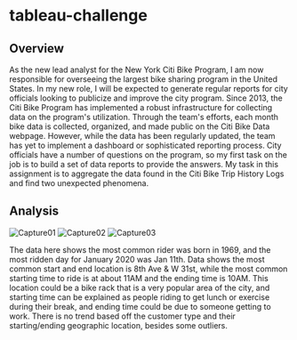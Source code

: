 # tableau-challenge

## Overview
As the new lead analyst for the New York Citi Bike Program, I am now responsible for overseeing the largest bike sharing program in the United States. In my new role, I will be expected to generate regular reports for city officials looking to publicize and improve the city program. Since 2013, the Citi Bike Program has implemented a robust infrastructure for collecting data on the program's utilization. Through the team's efforts, each month bike data is collected, organized, and made public on the Citi Bike Data webpage. However, while the data has been regularly updated, the team has yet to implement a dashboard or sophisticated reporting process. City officials have a number of questions on the program, so my first task on the job is to build a set of data reports to provide the answers. My task in this assignment is to aggregate the data found in the Citi Bike Trip History Logs and find two unexpected phenomena.

## Analysis
![Capture01](https://user-images.githubusercontent.com/80709458/132945398-5c96516b-d489-4c42-901d-545bb3d9b971.PNG)
![Capture02](https://user-images.githubusercontent.com/80709458/132945401-6e8ee2f6-8d22-4e3c-a015-d5e567f2a685.PNG)
![Capture03](https://user-images.githubusercontent.com/80709458/132945402-8af28390-648b-411b-9e81-27eb1b218da8.PNG)

The data here shows the most common rider was born in 1969, and the most ridden day for January 2020 was Jan 11th. Data shows the most common start and end location is 8th Ave & W 31st, while the most common starting time to ride is at about 11AM and the ending time is 10AM. This location could be a bike rack that is a very popular area of the city, and starting time can be explained as people riding to get lunch or exercise during their break, and ending time could be due to someone getting to work. There is no trend based off the customer type and their starting/ending geographic location, besides some outliers.
